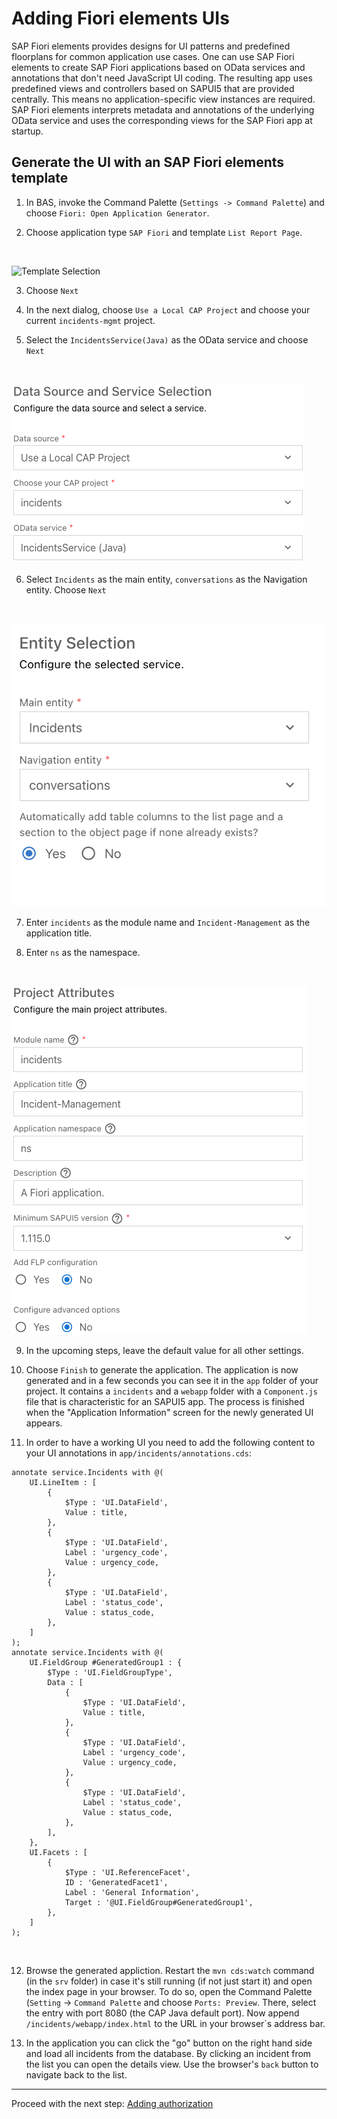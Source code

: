 # Adding Fiori elements UIs

SAP Fiori elements provides designs for UI patterns and predefined floorplans for common application use cases. One can use SAP Fiori elements to create SAP Fiori applications based on OData services and annotations that don't need JavaScript UI coding. The resulting app uses predefined views and controllers based on SAPUI5 that are provided centrally. This means no application-specific view instances are required. SAP Fiori elements interprets metadata and annotations of the underlying OData service and uses the corresponding views for the SAP Fiori app at startup.

## Generate the UI with an SAP Fiori elements template

1. In BAS, invoke the Command Palette (`Settings -> Command Palette`) and choose `Fiori: Open Application Generator`.

2. Choose application type `SAP Fiori` and template `List Report Page`.
<br/>

![Template Selection](./assets/template_selection_java.png)
<br/>

3. Choose `Next`

4. In the next dialog, choose `Use a Local CAP Project` and choose your current `incidents-mgmt` project.

5. Select the `IncidentsService(Java)` as the OData service and choose `Next`
<br/>

![Data Source Selection](./assets/data_source_java.png)
<br/>

6. Select `Incidents` as the main entity, `conversations` as the Navigation entity. Choose `Next`
<br/>

![Entity Selection](./assets/entity_selection.png)

7. Enter `incidents` as the module name and `Incident-Management` as the application title.

8. Enter `ns` as the namespace.
<br/>

![Project Attributes](./assets/project_attributes_java.png)
<br/>

9. In the upcoming steps, leave the default value for all other settings.

10. Choose `Finish` to generate the application. The application is now generated and in a few seconds you can see it in the `app` folder of your project. It contains a `incidents` and a `webapp` folder with a `Component.js` file that is characteristic for an SAPUI5 app. The process is finished when the "Application Information" screen for the newly generated UI appears.

11. In order to have a working UI you need to add the following content to your UI annotations in `app/incidents/annotations.cds`:

```cds
annotate service.Incidents with @(
    UI.LineItem : [
        {
            $Type : 'UI.DataField',
            Value : title,
        },
        {
            $Type : 'UI.DataField',
            Label : 'urgency_code',
            Value : urgency_code,
        },
        {
            $Type : 'UI.DataField',
            Label : 'status_code',
            Value : status_code,
        },
    ]
);
annotate service.Incidents with @(
    UI.FieldGroup #GeneratedGroup1 : {
        $Type : 'UI.FieldGroupType',
        Data : [
            {
                $Type : 'UI.DataField',
                Value : title,
            },
            {
                $Type : 'UI.DataField',
                Label : 'urgency_code',
                Value : urgency_code,
            },
            {
                $Type : 'UI.DataField',
                Label : 'status_code',
                Value : status_code,
            },
        ],
    },
    UI.Facets : [
        {
            $Type : 'UI.ReferenceFacet',
            ID : 'GeneratedFacet1',
            Label : 'General Information',
            Target : '@UI.FieldGroup#GeneratedGroup1',
        },
    ]
);
```

<br/>

12. Browse the generated appliction. Restart the `mvn cds:watch` command (in the `srv` folder) in case it's still running (if not just start it) and open the index page in your browser. To do so, open the Command Palette (`Setting` -> `Command Palette` and choose `Ports: Preview`. There, select the entry with port 8080 (the CAP Java default port). Now append `/incidents/webapp/index.html` to the URL in your browser`s address bar.

13. In the application you can click the "go" button on the right hand side and load all incidents from the database. By clicking an incident from the list you can open the details view. Use the browser's `back` button to navigate back to the list.


***

Proceed with the next step: [Adding authorization](07_java_adding_authorization.md)